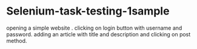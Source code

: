 # Selenium-task-testing-1sample
opening a simple website .
clicking  on login button with username and password.
adding an article with title and description and clicking on post method.
